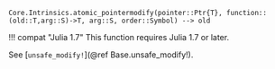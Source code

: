 ```
Core.Intrinsics.atomic_pointermodify(pointer::Ptr{T}, function::(old::T,arg::S)->T, arg::S, order::Symbol) --> old
```

!!! compat "Julia 1.7"
    This function requires Julia 1.7 or later.


See [`unsafe_modify!`](@ref Base.unsafe_modify!).
